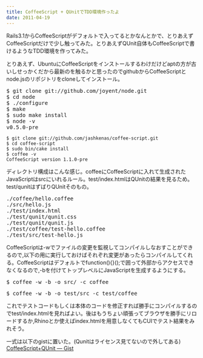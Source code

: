 ```yaml
---
title: CoffeeScript + QUnitでTDD環境作ったよ
date: 2011-04-19
---
```

Rails3.1からCoffeeScriptがデフォルトで入ってるとかなんとかで、とりあえずCoffeeScriptだけで少し触ってみた。とりあえずQUnit自体もCoffeeScriptで書けるようなTDD環境を作ってみた。

とりあえず、UbuntuにCoffeeScriptをインストールするわけだけどaptの方が古いしせっかくだから最新のを触るかと思ったのでgithubからCoffeeScriptとnode.jsのリポジトリをcloneしてインストール。

<pre>$ git clone git://github.com/joyent/node.git 
$ cd node
$ ./configure
$ make
$ sudo make install
$ node -v
v0.5.0-pre</code></pre>

<pre><code>$ git clone git://github.com/jashkenas/coffee-script.git
$ cd coffee-script
$ sudo bin/cake install
$ coffee -v
CoffeeScript version 1.1.0-pre</code></pre>

ディレクトリ構成はこんな感じ。coffeeにCoffeeScriptに入れて生成されたJavaScriptはsrcにいれるルール。test/index.htmlはQUnitの結果を見るため。test/qunitはずばりQUnitそのもの。

<pre>./coffee/hello.coffee
./src/hello.js
./test/index.html
./test/qunit/qunit.css
./test/qunit/qunit.js
./test/coffee/test-hello.coffee
./test/src/test-hello.js</pre>

CoffeeScriptは-wでファイルの変更を監視してコンパイルしなおすことができるので,以下の用に実行しておけばそれぞれ変更があったらコンパイルしてくれる。CoffeeScriptはデフォルトでfunction(){}();で囲って外部からアクセスできなくなるので,-bを付けてトップレベルにJavaScriptを生成するようにする。

<pre>$ coffee -w -b -o src/ -c coffee</pre>
<pre>$ coffee -w -b -o test/src -c test/coffee</pre>

これでテストコードもしくは本体のコードを修正すれば勝手にコンパイルするのでtest/index.htmlを見ればよい。後はもうちょい頑張ってブラウザを勝手にリロードするか,Rhinoとか使えばindex.htmlを用意しなくてもCUIでテスト結果をみれそう。

一式は以下のgistに置いた。(Qunitはライセンス見てないので外してある)
<a href="https://gist.github.com/925753">CoffeeScript+QUnit — Gist</a>